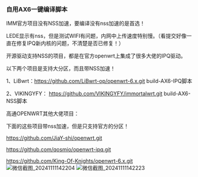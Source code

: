 ### 自用AX6一键编译脚本
IMM官方项目没有NSS加速，要编译没有nss加速的是首选！

LEDE显示有nss，但是测试WIFI有问题，内网中上传速度特别慢。（看提交好像一直在修复IPQ新内核的问题，不清楚是否已修复！）

开源驱动支持NSS的项目，都是在官方openwrt上集成了很多大佬的IPQ驱动。

以下两个项目是支持大分区，而且带NSS加速！

1、LiBwrt：https://github.com/LiBwrt-op/openwrt-6.x.git  build-AX6-IPQ脚本

2、VIKINGYFY： https://github.com/VIKINGYFY/immortalwrt.git  build-AX6-NSS脚本


高通OPENWRT其他大佬项目：

下面的这些项目带nss加速，但是只支持官方的分区！

https://github.com/JiaY-shi/openwrt.git

https://github.com/qosmio/openwrt-ipq.git

https://github.com/King-Of-Knights/openwrt-6.x.git
![微信截图_20241111142204](https://github.com/user-attachments/assets/ae453a7e-aa5b-4355-9ca8-7bb192664fb6)
![微信截图_20241111142223](https://github.com/user-attachments/assets/24657fcb-89b0-411f-b159-d5754f648502)
